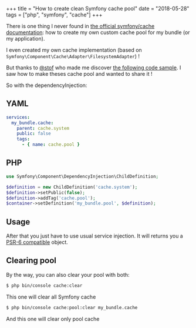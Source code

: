 +++
title = "How to create clean Symfony cache pool"
date = "2018-05-28"
tags = ["php", "symfony", "cache"]
+++

There is one thing I never found in [the official symfony/cache documentation](https://symfony.com/doc/current/components/cache/cache_pools.html): how to create my own custom cache pool for my bundle (or my application).

I even created my own cache implementation (based on `Symfony\Component\Cache\Adapter\FilesystemAdapter`) !

But thanks to [@stof](https://github.com/stof) who made me discover [the following code sample](https://github.com/Incenteev/hashed-asset-bundle/blob/master/src/Resources/config/cache.xml#L35).
I saw how to make theses cache pool and wanted to share it !

So with the dependencyInjection:
## YAML

```yaml
services:
  my_bundle.cache:
    parent: cache.system
    public: false
    tags:
      - { name: cache.pool }
```

## PHP

```php
use Symfony\Component\DependencyInjection\ChildDefinition;

$definition = new ChildDefinition('cache.system');
$definition->setPublic(false);
$definition->addTag('cache.pool');
$container->setDefinition('my_bundle.pool', $definition);
```

## Usage

After that you just have to use usual service injection.
It will returns you a [PSR-6 compatible](https://www.php-fig.org/psr/psr-6/) object.

## Clearing pool

By the way, you can also clear your pool with both:
```bash
$ php bin/console cache:clear
```
This one will clear all Symfony cache

```bash
$ php bin/console cache:pool:clear my_bundle.cache
```
And this one will clear only pool cache